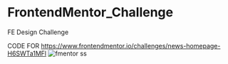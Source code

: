 # FrontendMentor_Challenge
FE Design Challenge

CODE FOR https://www.frontendmentor.io/challenges/news-homepage-H6SWTa1MFl
![fmentor ss](https://user-images.githubusercontent.com/68324526/220707819-d1466c1f-4e11-4e13-9eb9-c6acd520fd81.png)
